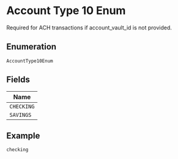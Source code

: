 
# Account Type 10 Enum

Required for ACH transactions if account_vault_id is not provided.

## Enumeration

`AccountType10Enum`

## Fields

| Name |
|  --- |
| `CHECKING` |
| `SAVINGS` |

## Example

```
checking
```

